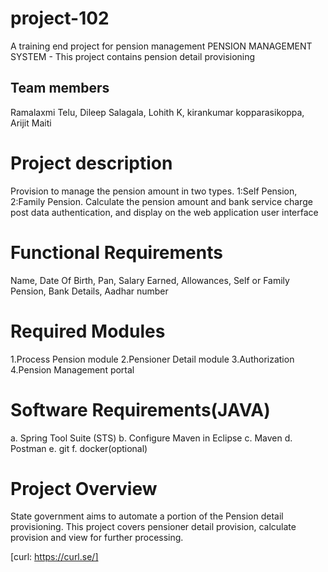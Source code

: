 # project-102
A training end project for pension management
PENSION MANAGEMENT SYSTEM - This project contains pension detail provisioning
## Team members
Ramalaxmi Telu,
Dileep Salagala,
Lohith K,
kirankumar kopparasikoppa,
Arijit Maiti

# Project description
Provision to manage the pension amount in two types. 1:Self Pension, 2:Family Pension.
Calculate the pension amount and bank service charge post data authentication, and display on 
the web application user interface
 
 # Functional Requirements
 Name,
 Date Of Birth,
 Pan,
 Salary Earned,
 Allowances,
 Self or Family Pension,
 Bank Details,
 Aadhar number
 
# Required Modules
1.Process Pension module
2.Pensioner Detail module
3.Authorization
4.Pension Management portal 

# Software Requirements(JAVA)
a. Spring Tool Suite (STS) 
b. Configure Maven in Eclipse
c. Maven
d. Postman
e. git
f. docker(optional)

 # Project Overview
 State government aims to automate a portion of the Pension detail provisioning. This project covers pensioner detail provision, calculate provision and view for 
further processing.

[curl: https://curl.se/]
